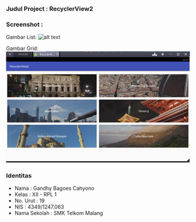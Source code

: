 ### Judul Project : RecyclerView2

### Screenshot :
Gambar List: 
![alt text](https://github.com/gandhybagoes/RecyclerView2/blob/master/1.2.PNG)

Gambar Grid: 
![alt text](https://github.com/gandhybagoes/RecyclerView2/blob/master/2.PNG)

### Identitas
+ Nama : Gandhy Bagoes Cahyono
+ Kelas : XII - RPL 1
+ No. Urut : 19
+ NIS : 4349/1247.063
+ Nama Sekolah : SMK Telkom Malang
